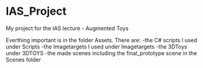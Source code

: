 # IAS_Project
My project for the IAS lecture - Augmented Toys

Everthing important is in the folder Assets.
There are: 
-the C# scripts I used under Scripts
-the Imagetargets I used under Imagetargets
-the 3DToys under 3DTOYS
-the made scenes including the final_prototype scene in the Scenes folder

